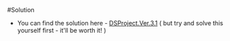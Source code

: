 #Solution

- You can find the solution here - [DSProject.Ver.3.1](../archives/DSProject.Ver.3.1.rar) ( but try and solve this yourself first - it'll be worth it! )